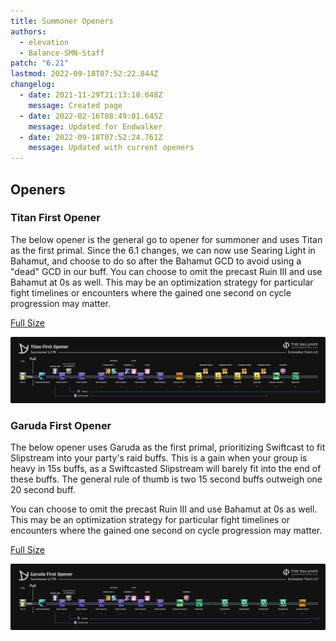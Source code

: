 ```yaml
---
title: Summoner Openers
authors:
  - elevation
  - Balance-SMN-Staff
patch: "6.21"
lastmod: 2022-09-18T07:52:22.844Z
changelog:
  - date: 2021-11-29T21:13:18.048Z
    message: Created page
  - date: 2022-02-16T08:49:01.645Z
    message: Updated for Endwalker
  - date: 2022-09-18T07:52:24.761Z
    message: Updated with current openers
---
```

## Openers

### Titan First Opener

The below opener is the general go to opener for summoner and uses Titan as the first primal. Since the 6.1 changes, we can now use Searing Light in Bahamut, and choose to do so after the Bahamut GCD to avoid using a "dead" GCD in our buff. You can choose to omit the precast Ruin III and use Bahamut at 0s as well. This may be an optimization strategy for particular fight timelines or encounters where the gained one second on cycle progression may matter.

[Full Size](/img/jobs/smn/smnopener_0000_general.png)

![Summoner - Titan First Opener](/img/jobs/smn/titan-first-opener.png)

### Garuda First Opener

The below opener uses Garuda as the first primal, prioritizing Swiftcast to fit Slipstream into your party's raid buffs. This is a gain when your group is heavy in 15s buffs, as a Swiftcasted Slipstream will barely fit into the end of these buffs. The general rule of thumb is two 15 second buffs outweigh one 20 second buff. 

You can choose to omit the precast Ruin III and use Bahamut at 0s as well. This may be an optimization strategy for particular fight timelines or encounters where the gained one second on cycle progression may matter.

[Full Size](/img/jobs/smn/smnopener_0001_fastgaruda.png)

![Summoner - Garuda First Opener](/img/jobs/smn/garuda-first-opener.png)